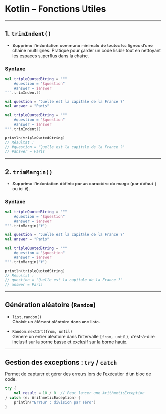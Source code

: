 # Kotlin – Fonctions Utiles

---

## 1. `trimIndent()`

- Supprime l'indentation commune minimale de toutes les lignes d’une chaîne multilignes. Pratique pour garder un code lisible tout en nettoyant les espaces superflus dans la chaîne.

### Syntaxe

```kotlin
val tripleQuotedString = """
    #question = "$question"
    #answer = $answer
""".trimIndent()
```

```kotlin
val question = "Quelle est la capitale de la France ?"
val answer = "Paris"

val tripleQuotedString = """
    #question = "$question"
    #answer = $answer
""".trimIndent()

println(tripleQuotedString)
// Résultat :
// #question = "Quelle est la capitale de la France ?"
// #answer = Paris
```

---

## 2. `trimMargin()`

- Supprime l'indentation définie par un caractère de marge (par défaut `|` ou ici `#`).

### Syntaxe

```kotlin
val tripleQuotedString = """
    #question = "$question"
    #answer = $answer
""".trimMargin("#")
```

```kotlin
val question = "Quelle est la capitale de la France ?"
val answer = "Paris"

val tripleQuotedString = """
    #question = "$question"
    #answer = $answer
""".trimMargin("#")

println(tripleQuotedString)
// Résultat :
// question = "Quelle est la capitale de la France ?"
// answer = Paris
```

---

## Génération aléatoire (`Random`)

- `list.random()`  
  Choisit un élément aléatoire dans une liste.

- `Random.nextInt(from, until)`  
  Génère un entier aléatoire dans l’intervalle `[from, until)`, c’est-à-dire inclusif sur la borne basse et exclusif sur la borne haute.

---

## Gestion des exceptions : `try` / `catch`

Permet de capturer et gérer des erreurs lors de l’exécution d’un bloc de code.

```kotlin
try {
    val result = 10 / 0  // Peut lancer une ArithmeticException
} catch (e: ArithmeticException) {
    println("Erreur : division par zéro")
}
```
